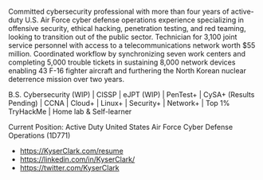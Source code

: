 Committed cybersecurity professional with more than four years of active-duty U.S. Air Force cyber defense operations experience specializing in offensive security, ethical hacking, penetration testing, and red teaming, looking to transition out of the public sector. Technician for 3,100 joint service personnel with access to a telecommunications network worth $55 million. Coordinated workflow by synchronizing seven work centers and completing 5,000 trouble tickets in sustaining 8,000 network devices enabling 43 F-16 fighter aircraft and furthering the North Korean nuclear deterrence mission over two years.

B.S. Cybersecurity (WIP) | CISSP | eJPT (WIP) | PenTest+ | CySA+ (Results Pending) | CCNA | Cloud+ | Linux+ | Security+ | Network+ | Top 1% TryHackMe | Home lab & Self-learner

Current Position: Active Duty United States Air Force Cyber Defense Operations (1D771) 

* https://KyserClark.com/resume
* https://linkedin.com/in/KyserClark/
* https://twitter.com/KyserClark

<!---
KyserClark/KyserClark is a ✨ special ✨ repository because its `README.md` (this file) appears on your GitHub profile.
You can click the Preview link to take a look at your changes.
--->
